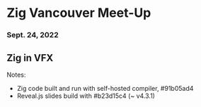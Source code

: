 # Zig Vancouver Meet-Up
### Sept. 24, 2022

## Zig in VFX

Notes:
* Zig code built and run with self-hosted compiler, #91b05ad4
* Reveal.js slides build with #b23d15c4 (~ v4.3.1)
